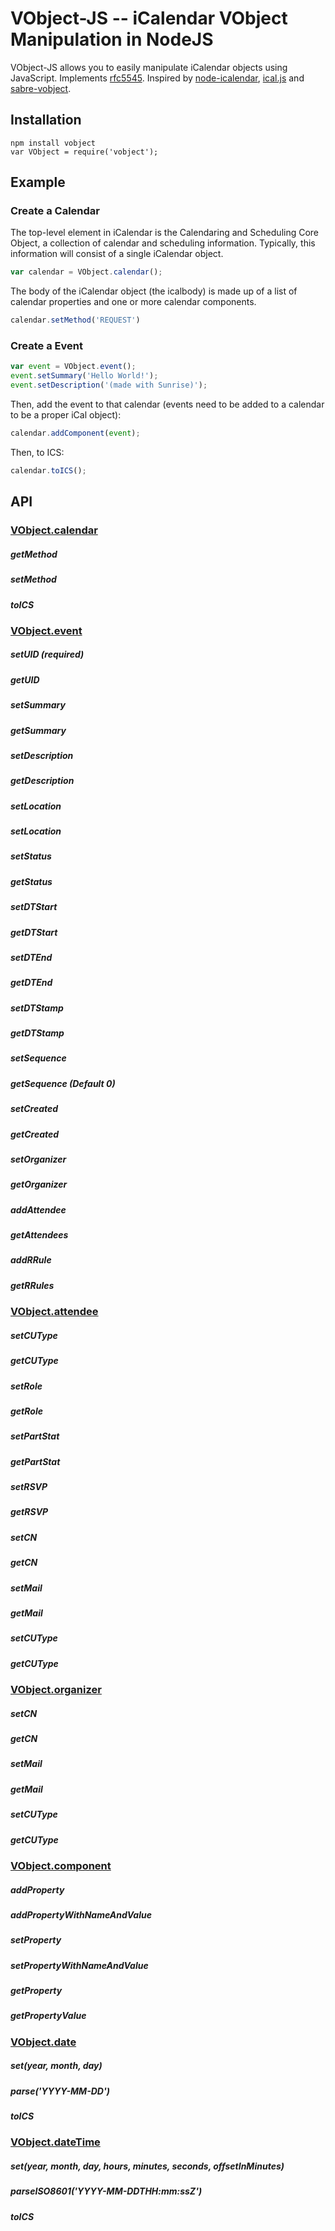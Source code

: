 # VObject-JS -- iCalendar VObject Manipulation in NodeJS

VObject-JS allows you to easily manipulate iCalendar objects using JavaScript. Implements [rfc5545](http://tools.ietf.org/html/rfc5545). Inspired by [node-icalendar](https://github.com/tritech/node-icalendar), [ical.js](https://github.com/mozilla-comm/ical.js/) and [sabre-vobject](https://github.com/fruux/sabre-vobject).

## Installation

```
npm install vobject
var VObject = require('vobject');
```

## Example

### Create a Calendar

The top-level element in iCalendar is the Calendaring and Scheduling Core Object, a collection of calendar and scheduling information. Typically, this information will consist of a single iCalendar object.

```js
var calendar = VObject.calendar();
```

The body of the iCalendar object (the icalbody) is made up of a list of calendar properties and one or more calendar components.

```js
calendar.setMethod('REQUEST')
```

### Create a Event

```js
var event = VObject.event();
event.setSummary('Hello World!');
event.setDescription('(made with Sunrise)');
```

Then, add the event to that calendar (events need to be added to a calendar to be a proper iCal object):

```js
calendar.addComponent(event);
```

Then, to ICS:

```js
calendar.toICS();
```

## API

### [VObject.calendar](docs/calendar.md)
##### getMethod
##### setMethod
##### toICS

### [VObject.event](docs/event.md)
##### setUID (required)
##### getUID
##### setSummary
##### getSummary
##### setDescription
##### getDescription
##### setLocation
##### setLocation
##### setStatus
##### getStatus
##### setDTStart
##### getDTStart
##### setDTEnd
##### getDTEnd
##### setDTStamp
##### getDTStamp
##### setSequence
##### getSequence (Default 0)
##### setCreated
##### getCreated
##### setOrganizer
##### getOrganizer
##### addAttendee
##### getAttendees
##### addRRule
##### getRRules

### [VObject.attendee](docs/people.md)
##### setCUType
##### getCUType
##### setRole
##### getRole
##### setPartStat
##### getPartStat
##### setRSVP
##### getRSVP
##### setCN
##### getCN
##### setMail
##### getMail
##### setCUType
##### getCUType

### [VObject.organizer](docs/people.md)
##### setCN
##### getCN
##### setMail
##### getMail
##### setCUType
##### getCUType

### [VObject.component](docs/component.md)
##### addProperty
##### addPropertyWithNameAndValue
##### setProperty
##### setPropertyWithNameAndValue
##### getProperty
##### getPropertyValue

### [VObject.date](docs/date.md)
##### set(year, month, day)
##### parse('YYYY-MM-DD')
##### toICS

### [VObject.dateTime](docs/date.md)
##### set(year, month, day, hours, minutes, seconds, offsetInMinutes)
##### parseISO8601('YYYY-MM-DDTHH:mm:ssZ')
##### toICS
